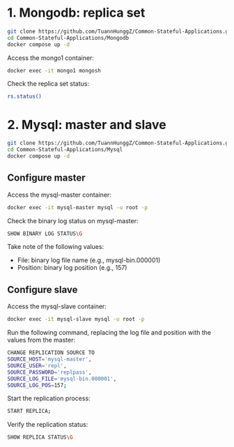 # 1. Mongodb: replica set
```bash
git clone https://github.com/TuannHunggZ/Common-Stateful-Applications.git
cd Common-Stateful-Applications/Mongodb
docker compose up -d
```
Access the mongo1 container:
```bash
docker exec -it mongo1 mongosh
```
Check the replica set status:
```bash
rs.status()
```
# 2. Mysql: master and slave
```bash
git clone https://github.com/TuannHunggZ/Common-Stateful-Applications.git
cd Common-Stateful-Applications/Mysql
docker compose up -d
```
## Configure master
Access the mysql-master container:
```bash
docker exec -it mysql-master mysql -u root -p
```
Check the binary log status on mysql-master:
```bash
SHOW BINARY LOG STATUS\G
```
Take note of the following values:
- File: binary log file name (e.g., mysql-bin.000001)
- Position: binary log position (e.g., 157)
## Configure slave
Access the mysql-slave container:
```bash
docker exec -it mysql-slave mysql -u root -p
```
Run the following command, replacing the log file and position with the values from the master:
```bash
CHANGE REPLICATION SOURCE TO
SOURCE_HOST='mysql-master',
SOURCE_USER='repl',
SOURCE_PASSWORD='replpass',
SOURCE_LOG_FILE='mysql-bin.000001',
SOURCE_LOG_POS=157;
```
Start the replication process:
```bash
START REPLICA;
```
Verify the replication status:
```bash
SHOW REPLICA STATUS\G
```
